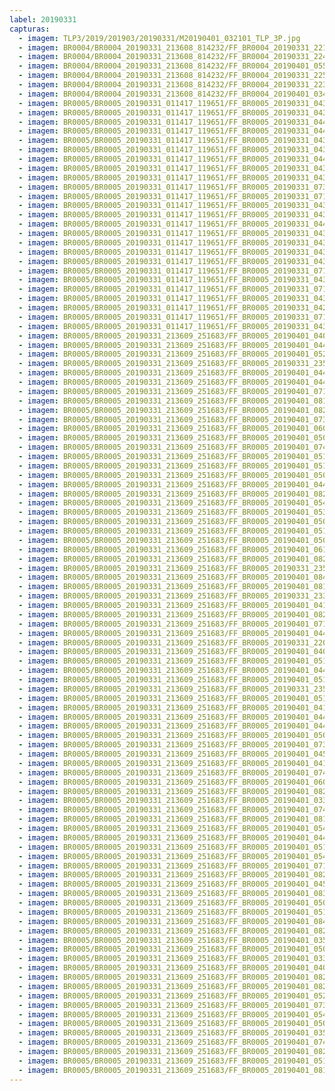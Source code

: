 ```yaml
---
label: 20190331
capturas:
  - imagem: TLP3/2019/201903/20190331/M20190401_032101_TLP_3P.jpg
  - imagem: BR0004/BR0004_20190331_213608_814232/FF_BR0004_20190331_221214_103_0040960.fits_maxpixel.jpg
  - imagem: BR0004/BR0004_20190331_213608_814232/FF_BR0004_20190331_224156_658_0076288.fits_maxpixel.jpg
  - imagem: BR0004/BR0004_20190331_213608_814232/FF_BR0004_20190401_055652_505_0596224.fits_maxpixel.jpg
  - imagem: BR0004/BR0004_20190331_213608_814232/FF_BR0004_20190331_225745_838_0095232.fits_maxpixel.jpg
  - imagem: BR0004/BR0004_20190331_213608_814232/FF_BR0004_20190331_223948_357_0073728.fits_maxpixel.jpg
  - imagem: BR0004/BR0004_20190331_213608_814232/FF_BR0004_20190401_034057_075_0434176.fits_maxpixel.jpg
  - imagem: BR0005/BR0005_20190331_011417_119651/FF_BR0005_20190331_043728_373_0242688.fits_maxpixel.jpg
  - imagem: BR0005/BR0005_20190331_011417_119651/FF_BR0005_20190331_043637_108_0241664.fits_maxpixel.jpg
  - imagem: BR0005/BR0005_20190331_011417_119651/FF_BR0005_20190331_044825_003_0255744.fits_maxpixel.jpg
  - imagem: BR0005/BR0005_20190331_011417_119651/FF_BR0005_20190331_044251_910_0249088.fits_maxpixel.jpg
  - imagem: BR0005/BR0005_20190331_011417_119651/FF_BR0005_20190331_043819_599_0243712.fits_maxpixel.jpg
  - imagem: BR0005/BR0005_20190331_011417_119651/FF_BR0005_20190331_043048_352_0234752.fits_maxpixel.jpg
  - imagem: BR0005/BR0005_20190331_011417_119651/FF_BR0005_20190331_044837_819_0256000.fits_maxpixel.jpg
  - imagem: BR0005/BR0005_20190331_011417_119651/FF_BR0005_20190331_043022_741_0234240.fits_maxpixel.jpg
  - imagem: BR0005/BR0005_20190331_011417_119651/FF_BR0005_20190331_043429_021_0239104.fits_maxpixel.jpg
  - imagem: BR0005/BR0005_20190331_011417_119651/FF_BR0005_20190331_073920_504_0460288.fits_maxpixel.jpg
  - imagem: BR0005/BR0005_20190331_011417_119651/FF_BR0005_20190331_071127_852_0427008.fits_maxpixel.jpg
  - imagem: BR0005/BR0005_20190331_011417_119651/FF_BR0005_20190331_043009_922_0233984.fits_maxpixel.jpg
  - imagem: BR0005/BR0005_20190331_011417_119651/FF_BR0005_20190331_043403_408_0238592.fits_maxpixel.jpg
  - imagem: BR0005/BR0005_20190331_011417_119651/FF_BR0005_20190331_044213_476_0248320.fits_maxpixel.jpg
  - imagem: BR0005/BR0005_20190331_011417_119651/FF_BR0005_20190331_043035_547_0234496.fits_maxpixel.jpg
  - imagem: BR0005/BR0005_20190331_011417_119651/FF_BR0005_20190331_043441_836_0239360.fits_maxpixel.jpg
  - imagem: BR0005/BR0005_20190331_011417_119651/FF_BR0005_20190331_043454_640_0239616.fits_maxpixel.jpg
  - imagem: BR0005/BR0005_20190331_011417_119651/FF_BR0005_20190331_043649_919_0241920.fits_maxpixel.jpg
  - imagem: BR0005/BR0005_20190331_011417_119651/FF_BR0005_20190331_071049_429_0426240.fits_maxpixel.jpg
  - imagem: BR0005/BR0005_20190331_011417_119651/FF_BR0005_20190331_043416_210_0238848.fits_maxpixel.jpg
  - imagem: BR0005/BR0005_20190331_011417_119651/FF_BR0005_20190331_071011_015_0425472.fits_maxpixel.jpg
  - imagem: BR0005/BR0005_20190331_011417_119651/FF_BR0005_20190331_043702_737_0242176.fits_maxpixel.jpg
  - imagem: BR0005/BR0005_20190331_011417_119651/FF_BR0005_20190331_042515_307_0228096.fits_maxpixel.jpg
  - imagem: BR0005/BR0005_20190331_011417_119651/FF_BR0005_20190331_071023_801_0425728.fits_maxpixel.jpg
  - imagem: BR0005/BR0005_20190331_011417_119651/FF_BR0005_20190331_043715_543_0242432.fits_maxpixel.jpg
  - imagem: BR0005/BR0005_20190331_213609_251683/FF_BR0005_20190401_040903_453_0467456.fits_maxpixel.jpg
  - imagem: BR0005/BR0005_20190331_213609_251683/FF_BR0005_20190401_044254_497_0507904.fits_maxpixel.jpg
  - imagem: BR0005/BR0005_20190331_213609_251683/FF_BR0005_20190401_052319_887_0556288.fits_maxpixel.jpg
  - imagem: BR0005/BR0005_20190331_213609_251683/FF_BR0005_20190331_235231_802_0160512.fits_maxpixel.jpg
  - imagem: BR0005/BR0005_20190331_213609_251683/FF_BR0005_20190401_044228_869_0507392.fits_maxpixel.jpg
  - imagem: BR0005/BR0005_20190331_213609_251683/FF_BR0005_20190401_044307_297_0508160.fits_maxpixel.jpg
  - imagem: BR0005/BR0005_20190331_213609_251683/FF_BR0005_20190401_071155_811_0686080.fits_maxpixel.jpg
  - imagem: BR0005/BR0005_20190331_213609_251683/FF_BR0005_20190401_081948_259_0767232.fits_maxpixel.jpg
  - imagem: BR0005/BR0005_20190331_213609_251683/FF_BR0005_20190401_082546_920_0774400.fits_maxpixel.jpg
  - imagem: BR0005/BR0005_20190331_213609_251683/FF_BR0005_20190401_073257_003_0711168.fits_maxpixel.jpg
  - imagem: BR0005/BR0005_20190331_213609_251683/FF_BR0005_20190401_060110_006_0601600.fits_maxpixel.jpg
  - imagem: BR0005/BR0005_20190331_213609_251683/FF_BR0005_20190401_050106_711_0529664.fits_maxpixel.jpg
  - imagem: BR0005/BR0005_20190331_213609_251683/FF_BR0005_20190401_074625_404_0727296.fits_maxpixel.jpg
  - imagem: BR0005/BR0005_20190331_213609_251683/FF_BR0005_20190401_051721_148_0549120.fits_maxpixel.jpg
  - imagem: BR0005/BR0005_20190331_213609_251683/FF_BR0005_20190401_051513_070_0546560.fits_maxpixel.jpg
  - imagem: BR0005/BR0005_20190331_213609_251683/FF_BR0005_20190401_050053_908_0529408.fits_maxpixel.jpg
  - imagem: BR0005/BR0005_20190331_213609_251683/FF_BR0005_20190401_044216_054_0507136.fits_maxpixel.jpg
  - imagem: BR0005/BR0005_20190331_213609_251683/FF_BR0005_20190401_082013_860_0767744.fits_maxpixel.jpg
  - imagem: BR0005/BR0005_20190331_213609_251683/FF_BR0005_20190401_054846_029_0586752.fits_maxpixel.jpg
  - imagem: BR0005/BR0005_20190331_213609_251683/FF_BR0005_20190401_053803_840_0573952.fits_maxpixel.jpg
  - imagem: BR0005/BR0005_20190331_213609_251683/FF_BR0005_20190401_050119_541_0529920.fits_maxpixel.jpg
  - imagem: BR0005/BR0005_20190331_213609_251683/FF_BR0005_20190401_051200_869_0542720.fits_maxpixel.jpg
  - imagem: BR0005/BR0005_20190331_213609_251683/FF_BR0005_20190401_050132_349_0530176.fits_maxpixel.jpg
  - imagem: BR0005/BR0005_20190331_213609_251683/FF_BR0005_20190401_061424_695_0617472.fits_maxpixel.jpg
  - imagem: BR0005/BR0005_20190331_213609_251683/FF_BR0005_20190401_082703_825_0775936.fits_maxpixel.jpg
  - imagem: BR0005/BR0005_20190331_213609_251683/FF_BR0005_20190331_235206_181_0160000.fits_maxpixel.jpg
  - imagem: BR0005/BR0005_20190331_213609_251683/FF_BR0005_20190401_084305_907_0795136.fits_maxpixel.jpg
  - imagem: BR0005/BR0005_20190331_213609_251683/FF_BR0005_20190401_081935_435_0766976.fits_maxpixel.jpg
  - imagem: BR0005/BR0005_20190331_213609_251683/FF_BR0005_20190331_233006_426_0133632.fits_maxpixel.jpg
  - imagem: BR0005/BR0005_20190331_213609_251683/FF_BR0005_20190401_041410_886_0473600.fits_maxpixel.jpg
  - imagem: BR0005/BR0005_20190331_213609_251683/FF_BR0005_20190401_082534_113_0774144.fits_maxpixel.jpg
  - imagem: BR0005/BR0005_20190331_213609_251683/FF_BR0005_20190401_071143_000_0685824.fits_maxpixel.jpg
  - imagem: BR0005/BR0005_20190331_213609_251683/FF_BR0005_20190401_044411_356_0509440.fits_maxpixel.jpg
  - imagem: BR0005/BR0005_20190331_213609_251683/FF_BR0005_20190331_220350_318_0032768.fits_maxpixel.jpg
  - imagem: BR0005/BR0005_20190331_213609_251683/FF_BR0005_20190401_040837_831_0466944.fits_maxpixel.jpg
  - imagem: BR0005/BR0005_20190331_213609_251683/FF_BR0005_20190401_051434_651_0545792.fits_maxpixel.jpg
  - imagem: BR0005/BR0005_20190331_213609_251683/FF_BR0005_20190401_044320_109_0508416.fits_maxpixel.jpg
  - imagem: BR0005/BR0005_20190331_213609_251683/FF_BR0005_20190401_051148_060_0542464.fits_maxpixel.jpg
  - imagem: BR0005/BR0005_20190331_213609_251683/FF_BR0005_20190331_235244_613_0160768.fits_maxpixel.jpg
  - imagem: BR0005/BR0005_20190331_213609_251683/FF_BR0005_20190401_051005_577_0540416.fits_maxpixel.jpg
  - imagem: BR0005/BR0005_20190331_213609_251683/FF_BR0005_20190401_041124_356_0470272.fits_maxpixel.jpg
  - imagem: BR0005/BR0005_20190331_213609_251683/FF_BR0005_20190401_044203_259_0506880.fits_maxpixel.jpg
  - imagem: BR0005/BR0005_20190331_213609_251683/FF_BR0005_20190401_044150_448_0506624.fits_maxpixel.jpg
  - imagem: BR0005/BR0005_20190331_213609_251683/FF_BR0005_20190401_050939_426_0539904.fits_maxpixel.jpg
  - imagem: BR0005/BR0005_20190331_213609_251683/FF_BR0005_20190401_073036_060_0708352.fits_maxpixel.jpg
  - imagem: BR0005/BR0005_20190331_213609_251683/FF_BR0005_20190401_045530_757_0523008.fits_maxpixel.jpg
  - imagem: BR0005/BR0005_20190331_213609_251683/FF_BR0005_20190401_041358_082_0473344.fits_maxpixel.jpg
  - imagem: BR0005/BR0005_20190331_213609_251683/FF_BR0005_20190401_074638_195_0727552.fits_maxpixel.jpg
  - imagem: BR0005/BR0005_20190331_213609_251683/FF_BR0005_20190401_060057_209_0601344.fits_maxpixel.jpg
  - imagem: BR0005/BR0005_20190331_213609_251683/FF_BR0005_20190401_082508_481_0773632.fits_maxpixel.jpg
  - imagem: BR0005/BR0005_20190331_213609_251683/FF_BR0005_20190401_033841_716_0431104.fits_maxpixel.jpg
  - imagem: BR0005/BR0005_20190331_213609_251683/FF_BR0005_20190401_074442_900_0725248.fits_maxpixel.jpg
  - imagem: BR0005/BR0005_20190331_213609_251683/FF_BR0005_20190401_081909_817_0766464.fits_maxpixel.jpg
  - imagem: BR0005/BR0005_20190331_213609_251683/FF_BR0005_20190401_054833_223_0586496.fits_maxpixel.jpg
  - imagem: BR0005/BR0005_20190331_213609_251683/FF_BR0005_20190401_044241_674_0507648.fits_maxpixel.jpg
  - imagem: BR0005/BR0005_20190331_213609_251683/FF_BR0005_20190401_051746_771_0549632.fits_maxpixel.jpg
  - imagem: BR0005/BR0005_20190331_213609_251683/FF_BR0005_20190401_054807_603_0585984.fits_maxpixel.jpg
  - imagem: BR0005/BR0005_20190331_213609_251683/FF_BR0005_20190401_071133_002_0685568.fits_maxpixel.jpg
  - imagem: BR0005/BR0005_20190331_213609_251683/FF_BR0005_20190401_082521_335_0773888.fits_maxpixel.jpg
  - imagem: BR0005/BR0005_20190331_213609_251683/FF_BR0005_20190401_045546_479_0523264.fits_maxpixel.jpg
  - imagem: BR0005/BR0005_20190331_213609_251683/FF_BR0005_20190401_083030_089_0780032.fits_maxpixel.jpg
  - imagem: BR0005/BR0005_20190331_213609_251683/FF_BR0005_20190401_050041_088_0529152.fits_maxpixel.jpg
  - imagem: BR0005/BR0005_20190331_213609_251683/FF_BR0005_20190401_051018_401_0540672.fits_maxpixel.jpg
  - imagem: BR0005/BR0005_20190331_213609_251683/FF_BR0005_20190401_084253_094_0794880.fits_maxpixel.jpg
  - imagem: BR0005/BR0005_20190331_213609_251683/FF_BR0005_20190401_082247_582_0770816.fits_maxpixel.jpg
  - imagem: BR0005/BR0005_20190331_213609_251683/FF_BR0005_20190401_035704_959_0453120.fits_maxpixel.jpg
  - imagem: BR0005/BR0005_20190331_213609_251683/FF_BR0005_20190401_050952_785_0540160.fits_maxpixel.jpg
  - imagem: BR0005/BR0005_20190331_213609_251683/FF_BR0005_20190401_033828_915_0430848.fits_maxpixel.jpg
  - imagem: BR0005/BR0005_20190331_213609_251683/FF_BR0005_20190401_040850_647_0467200.fits_maxpixel.jpg
  - imagem: BR0005/BR0005_20190331_213609_251683/FF_BR0005_20190401_082234_793_0770560.fits_maxpixel.jpg
  - imagem: BR0005/BR0005_20190331_213609_251683/FF_BR0005_20190401_082559_748_0774656.fits_maxpixel.jpg
  - imagem: BR0005/BR0005_20190331_213609_251683/FF_BR0005_20190401_052332_697_0556544.fits_maxpixel.jpg
  - imagem: BR0005/BR0005_20190331_213609_251683/FF_BR0005_20190401_073244_185_0710912.fits_maxpixel.jpg
  - imagem: BR0005/BR0005_20190331_213609_251683/FF_BR0005_20190401_054820_418_0586240.fits_maxpixel.jpg
  - imagem: BR0005/BR0005_20190331_213609_251683/FF_BR0005_20190401_050913_779_0539392.fits_maxpixel.jpg
  - imagem: BR0005/BR0005_20190331_213609_251683/FF_BR0005_20190401_035717_778_0453376.fits_maxpixel.jpg
  - imagem: BR0005/BR0005_20190331_213609_251683/FF_BR0005_20190401_074455_710_0725504.fits_maxpixel.jpg
  - imagem: BR0005/BR0005_20190331_213609_251683/FF_BR0005_20190401_082716_582_0776192.fits_maxpixel.jpg
  - imagem: BR0005/BR0005_20190331_213609_251683/FF_BR0005_20190401_051759_602_0549888.fits_maxpixel.jpg
  - imagem: BR0005/BR0005_20190331_213609_251683/FF_BR0005_20190401_081922_628_0766720.fits_maxpixel.jpg
---
```


